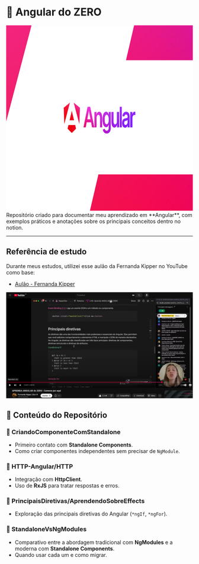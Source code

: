 # 📕  Angular do ZERO  
<img src="img-angular/img-1.png" alt="App Screenshot" width="100%" height="500"/>
Repositório criado para documentar meu aprendizado em **Angular**, com exemplos práticos e anotações sobre os principais conceitos dentro no notion.  

---
##  Referência de estudo

Durante meus estudos, utilizei esse aulão da Fernanda Kipper no YouTube como base:

- [Aulão - Fernanda Kipper](https://www.youtube.com/live/e4OLH13mVKc)
<p align="center">
  <img src="img-angular/img-2.png" alt="App Screenshot" width="800" align=center/>
</p>

## 📑 Conteúdo do Repositório  

### 🔹 CriandoComponenteComStandalone  
- Primeiro contato com **Standalone Components**.  
- Como criar componentes independentes sem precisar de `NgModule`.  

### 🔹 HTTP-Angular/HTTP  
- Integração com **HttpClient**.  
- Uso de **RxJS** para tratar respostas e erros.  

### 🔹 PrincipaisDiretivas/AprendendoSobreEffects  
- Exploração das principais diretivas do Angular (`*ngIf`, `*ngFor`).  
 

### 🔹 StandaloneVsNgModules  
- Comparativo entre a abordagem tradicional com **NgModules** e a moderna com **Standalone Components**.  
- Quando usar cada um e como migrar.  
